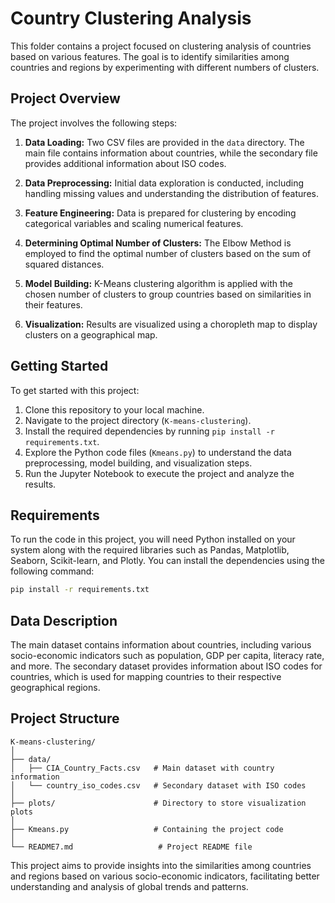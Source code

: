 # Country Clustering Analysis

This folder contains a project focused on clustering analysis of countries based on various features. The goal is to identify similarities among countries and regions by experimenting with different numbers of clusters.

## Project Overview

The project involves the following steps:

1. **Data Loading:** Two CSV files are provided in the `data` directory. The main file contains information about countries, while the secondary file provides additional information about ISO codes.

2. **Data Preprocessing:** Initial data exploration is conducted, including handling missing values and understanding the distribution of features.

3. **Feature Engineering:** Data is prepared for clustering by encoding categorical variables and scaling numerical features.

4. **Determining Optimal Number of Clusters:** The Elbow Method is employed to find the optimal number of clusters based on the sum of squared distances.

5. **Model Building:** K-Means clustering algorithm is applied with the chosen number of clusters to group countries based on similarities in their features.

6. **Visualization:** Results are visualized using a choropleth map to display clusters on a geographical map.

## Getting Started

To get started with this project:

1. Clone this repository to your local machine.
2. Navigate to the project directory (`K-means-clustering`).
3. Install the required dependencies by running `pip install -r requirements.txt`.
4. Explore the Python code files (`Kmeans.py`) to understand the data preprocessing, model building, and visualization steps.
5. Run the Jupyter Notebook to execute the project and analyze the results.

## Requirements

To run the code in this project, you will need Python installed on your system along with the required libraries such as Pandas, Matplotlib, Seaborn, Scikit-learn, and Plotly. You can install the dependencies using the following command:

```bash
pip install -r requirements.txt
```

## Data Description

The main dataset contains information about countries, including various socio-economic indicators such as population, GDP per capita, literacy rate, and more. The secondary dataset provides information about ISO codes for countries, which is used for mapping countries to their respective geographical regions.

## Project Structure

```
K-means-clustering/
│
├── data/
│   ├── CIA_Country_Facts.csv   # Main dataset with country information
│   └── country_iso_codes.csv   # Secondary dataset with ISO codes
│
├── plots/                      # Directory to store visualization plots
│
├── Kmeans.py                   # Containing the project code
│
└── README7.md                   # Project README file
```

This project aims to provide insights into the similarities among countries and regions based on various socio-economic indicators, facilitating better understanding and analysis of global trends and patterns.

